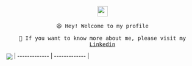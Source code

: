 <p align="center">
  <img src="https://user-images.githubusercontent.com/5679180/79618120-0daffb80-80be-11ea-819e-d2b0fa904d07.gif" width="27px">
  <br><br />
  <samp>
    😆 Hey! Welcome to my profile
    <br />
    <br />🌱 If you want to know more about me, please visit my <a href="https://www.linkedin.com/in/maiqi-hou-16061624b/">Linkedin</a>
    <br />
  </samp>

<a> <img align="center" src="https://github-readme-stats.vercel.app/api/top-langs/?username=HLeoF&layout=compact&theme=buefy&hide_border=true" /> </a> 
| ------------- | ------------- |

</p>

